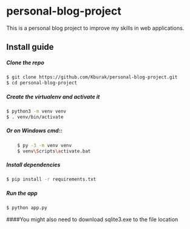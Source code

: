 # personal-blog-project

  This is a personal blog project to improve my  skills in web applications.

## Install guide

##### Clone the repo

```bash
$ git clone https://github.com/Kburak/personal-blog-project.git
$ cd personal-blog-project
```

##### Create the virtualenv and activate it
```bash
$ python3 -m venv venv
$ . venv/bin/activate
```

##### Or on Windows cmd::
```bash
    $ py -3 -m venv venv
    $ venv\Scripts\activate.bat
```

##### Install dependencies
```bash
$ pip install -r requirements.txt
```

##### Run the app
```bash
$ python app.py
```
####You might also need to download sqlite3.exe to the file location
 

